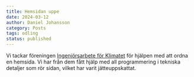 ```yaml
---
title: Hemsidan uppe
date: 2024-03-12
author: Daniel Johansson
category: Posts
tags: odling
status: published
---
```


Vi tackar föreningen <a href='https://ingenjorsarbeteforklimatet.se/'
target="_blank">Ingenjörsarbete för Klimatet</a> för hjälpen med att
ordna en hemsida. Vi har från dem fått hjälp med all programmering i
tekniska detaljer som rör sidan, vilket har varit jätteuppskattat.
